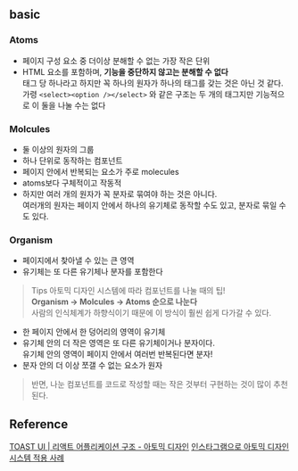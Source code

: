 ## basic

### Atoms

- 페이지 구성 요소 중 더이상 분해할 수 없는 가장 작은 단위
- HTML 요소를 포함하며, **기능을 중단하지 않고는 분해할 수 없다**  
  태그 당 하나라고 하지만 꼭 하나의 원자가 하나의 태그를 갖는 것은 아닌 것 같다.  
  가령 `<select><option /></select>` 와 같은 구조는 두 개의 태그지만 기능적으로 이 둘을 나눌 수는 없다

### Molcules

- 둘 이상의 원자의 그룹
- 하나 단위로 동작하는 컴포넌트
- 페이지 안에서 반복되는 요소가 주로 molecules
- atoms보다 구체적이고 작동적
- 하지만 여러 개의 원자가 꼭 분자로 묶여야 하는 것은 아니다.  
  여러개의 원자는 페이지 안에서 하나의 유기체로 동작할 수도 있고, 분자로 묶일 수도 있다.

### Organism

- 페이지에서 찾아낼 수 있는 큰 영역
- 유기체는 또 다른 유기체나 분자를 포함한다

> Tips
> 아토믹 디자인 시스템에 따라 컴포넌트를 나눌 때의 팁!  
> **Organism -> Molcules -> Atoms 순으로 나눈다**  
> 사람의 인식체계가 하향식이기 때문에 이 방식이 훨씬 쉽게 다가갈 수 있다.

- 한 페이지 안에서 한 덩어리의 영역이 유기체
- 유기체 안의 더 작은 영역은 또 다른 유기체이거나 분자이다.  
  유기체 안의 영역이 페이지 안에서 여러번 반복된다면 분자!
- 분자 안의 더 이상 쪼갤 수 없는 요소가 원자

> 반면, 나눈 컴포넌트를 코드로 작성할 때는 작은 것부터 구현하는 것이 많이 추천된다.

## Reference

[TOAST UI | 리액트 어플리케이션 구조 - 아토믹 디자인](https://ui.toast.com/weekly-pick/ko_20200213)
[인스타그램으로 아토믹 디자인 시스템 적용 사례](https://medium.com/backticks-tildes/visually-breaking-down-ui-components-using-atomic-design-part-1-476e1ddd73ca)

